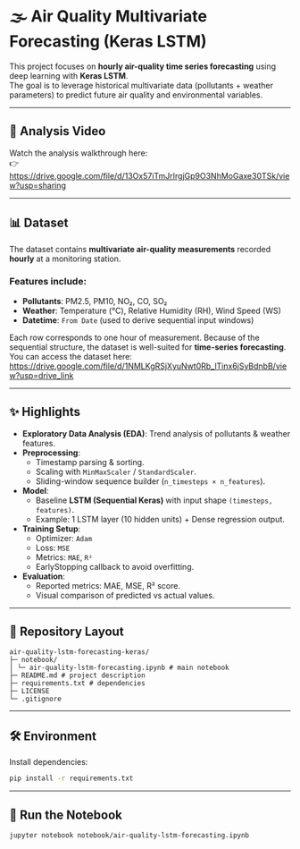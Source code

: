 # 🌫️ Air Quality Multivariate Forecasting (Keras LSTM)

This project focuses on **hourly air-quality time series forecasting** using deep learning with **Keras LSTM**.  
The goal is to leverage historical multivariate data (pollutants + weather parameters) to predict future air quality and environmental variables.

---

## 🎥 Analysis Video
Watch the analysis walkthrough here:  
👉 https://drive.google.com/file/d/13Ox57iTmJrIrgjGp9O3NhMoGaxe30TSk/view?usp=sharing

---

## 📊 Dataset

The dataset contains **multivariate air-quality measurements** recorded **hourly** at a monitoring station.  

### Features include:
- **Pollutants**: PM2.5, PM10, NO₂, CO, SO₂  
- **Weather**: Temperature (°C), Relative Humidity (RH), Wind Speed (WS)  
- **Datetime**: `From Date` (used to derive sequential input windows)  

Each row corresponds to one hour of measurement. Because of the sequential structure, the dataset is well-suited for **time-series forecasting**.
You can access the dataset here:
https://drive.google.com/file/d/1NMLKgRSjXyuNwt0Rb_lTinx6jSyBdnbB/view?usp=drive_link

---

## ✨ Highlights

- **Exploratory Data Analysis (EDA)**: Trend analysis of pollutants & weather features.
- **Preprocessing**:  
  - Timestamp parsing & sorting.  
  - Scaling with `MinMaxScaler` / `StandardScaler`.  
  - Sliding-window sequence builder (`n_timesteps × n_features`).  
- **Model**:  
  - Baseline **LSTM (Sequential Keras)** with input shape `(timesteps, features)`.  
  - Example: 1 LSTM layer (10 hidden units) + Dense regression output.  
- **Training Setup**:  
  - Optimizer: `Adam`  
  - Loss: `MSE`  
  - Metrics: `MAE`, `R²`  
  - EarlyStopping callback to avoid overfitting.  
- **Evaluation**:  
  - Reported metrics: MAE, MSE, R² score.  
  - Visual comparison of predicted vs actual values.  

---

## 📂 Repository Layout
```
air-quality-lstm-forecasting-keras/
├─ notebook/
│ └─ air-quality-lstm-forecasting.ipynb # main notebook
├─ README.md # project description
├─ requirements.txt # dependencies
├─ LICENSE
└─ .gitignore
```
---

## 🛠 Environment

Install dependencies:
```bash
pip install -r requirements.txt
```
---

## 🚀 Run the Notebook
```
jupyter notebook notebook/air-quality-lstm-forecasting.ipynb
```




